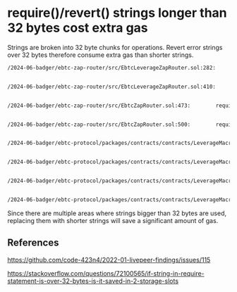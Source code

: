 # require()/revert() strings longer than 32 bytes cost extra gas

Strings are broken into 32 byte chunks for operations. Revert error strings over 32 bytes therefore consume extra gas than shorter strings.

```bash
/2024-06-badger/ebtc-zap-router/src/EbtcLeverageZapRouter.sol:282:        require(msg.sender == _getOwnerAddress(_cdpId), "EbtcLeverageZapRouter: not owner for close!");


/2024-06-badger/ebtc-zap-router/src/EbtcLeverageZapRouter.sol:410:        require(msg.sender == _getOwnerAddress(_cdpId), "EbtcLeverageZapRouter: not owner for adjust!");


/2024-06-badger/ebtc-zap-router/src/EbtcZapRouter.sol:473:        require(msg.sender == _getOwnerAddress(_cdpId), "EbtcZapRouter: not owner for close!");


/2024-06-badger/ebtc-zap-router/src/EbtcZapRouter.sol:500:        require(msg.sender == _getOwnerAddress(_cdpId), "EbtcZapRouter: not owner for adjust!");


/2024-06-badger/ebtc-protocol/packages/contracts/contracts/LeverageMacroBase.sol:402:        require(initiator == address(this), "LeverageMacroReference: wrong initiator for flashloan");


/2024-06-badger/ebtc-protocol/packages/contracts/contracts/LeverageMacroBase.sol:282:            require(check.value >= valueToCheck, "!LeverageMacroReference: gte post check");


/2024-06-badger/ebtc-protocol/packages/contracts/contracts/LeverageMacroBase.sol:284:            require(check.value <= valueToCheck, "!LeverageMacroReference: let post check");


/2024-06-badger/ebtc-protocol/packages/contracts/contracts/LeverageMacroBase.sol:286:            require(check.value == valueToCheck, "!LeverageMacroReference: equal post check");

```


Since there are multiple areas where strings bigger than 32 bytes are used, replacing them with shorter strings will save a significant amount of gas.

## References
https://github.com/code-423n4/2022-01-livepeer-findings/issues/115

https://stackoverflow.com/questions/72100565/if-string-in-require-statement-is-over-32-bytes-is-it-saved-in-2-storage-slots

